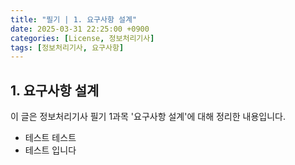 ```yaml
---
title: "필기 | 1. 요구사항 설계"
date: 2025-03-31 22:25:00 +0900
categories: [License, 정보처리기사]
tags: [정보처리기사, 요구사항]
---
```

## 1. 요구사항 설계

이 글은 정보처리기사 필기 1과목 '요구사항 설계'에 대해 정리한 내용입니다.

- 테스트 테스트
- 테스트 입니다
